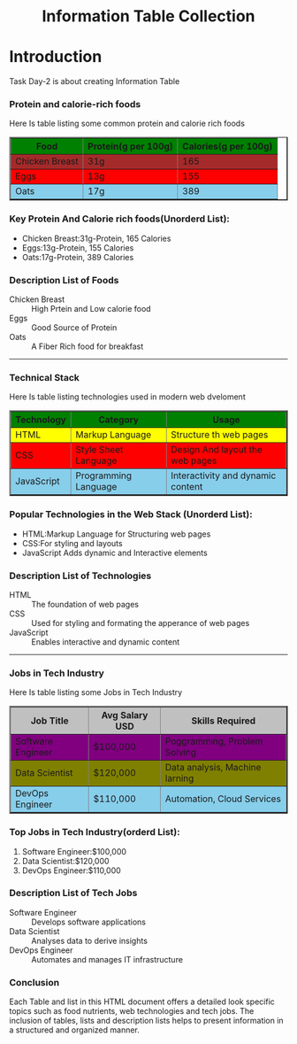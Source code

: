 <html>
<center>
<head> <h1> Information Table Collection </h2> </head>
</center>
<body> 
<h1>Introduction</h1>
<p>Task Day-2 is about creating Information Table</p>

<h3>Protein and calorie-rich foods</h3>
<p>Here Is table listing some common protein and calorie rich foods</p>

<table border=2>
<thead>
<tr bgcolor=green>
<th>Food</th>
<th>Protein(g per 100g)</th>
<th>Calories(g per 100g)</th>

</tr>
<tbody>

<tr bgcolor=brown>
<td>Chicken Breast</td>
<td>31g</td>
<td>165</td>

</tr>

<tr bgcolor=red>
<td>Eggs</td>
<td>13g</td>
<td>155</td>

</tr>

<tr bgcolor=skyblue>
<td>Oats</td>
<td>17g</td>
<td>389</td>
</tr>

</tbody>

</thead>

</table>


<h3>Key Protein And Calorie rich foods(Unorderd List):</h3>

<ul>
<li>Chicken Breast:31g-Protein, 165 Calories</li>
<li>Eggs:13g-Protein, 155 Calories</li>
<li>Oats:17g-Protein, 389 Calories</li>

</ul>

<h3>Description List of Foods</h3>

<dl>
<dt>Chicken Breast</dt>
<dd>High Prtein and Low calorie food</dd>
<dt>Eggs</dt>
<dd>Good Source of Protein</dd>
<dt>Oats</dt>
<dd> A Fiber Rich food for breakfast</dd>
</dl>
<hr>
<h3>Technical Stack</h3>
<p>Here Is table listing technologies used in modern web dveloment</p>

<table border=2>
<thead>
<tr bgcolor=green>
<th>Technology</th>
<th>Category</th>
<th>Usage</th>

</tr>
<tbody>

<tr bgcolor=yellow>
<td>HTML</td>
<td>Markup Language</td>
<td>Structure th web pages</td>

</tr>

<tr bgcolor=red>
<td>CSS</td>
<td>Style Sheet Language</td>
<td>Design And layout the web pages</td>

</tr>

<tr bgcolor=skyblue>
<td>JavaScript</td>
<td>Programming Language</td>
<td>Interactivity and dynamic content</td>
</tr>

</tbody>

</thead>

</table>

<h3>Popular Technologies in the Web Stack (Unorderd List):</h3>

<ul>
<li>HTML:Markup Language for Structuring web pages</li>
<li>CSS:For styling and layouts</li>
<li>JavaScript Adds dynamic and Interactive elements</li>
</ul>

<h3>Description List of Technologies</h3>
<dl>
<dt>HTML</dt>
<dd>The foundation of web pages</dd>
<dt>CSS</dt>
<dd>Used for styling and formating the apperance of web pages</dd>
<dt>JavaScript</dt>
<dd>Enables interactive and dynamic content</dd>
</dl>
<hr>
<h3>Jobs in Tech Industry</h3>
<p>Here Is table listing some Jobs in Tech Industry</p>

<table border=2>
<thead>
<tr bgcolor=silver>
<th>Job Title</th>
<th>Avg Salary USD</th>
<th>Skills Required</th>

</tr>
<tbody>

<tr bgcolor=purple>
<td>Software Engineer</td>
<td>$100,000</td>
<td>Poggramming, Problem Solving</td>

</tr>

<tr bgcolor=olive>
<td>Data Scientist</td>
<td>$120,000</td>
<td>Data analysis, Machine larning</td>

</tr>

<tr bgcolor=skyblue>
<td>DevOps Engineer</td>
<td>$110,000</td>
<td>Automation, Cloud Services</td>
</tr>

</tbody>

</thead>

</table>

<h3>Top Jobs in Tech Industry(orderd List):</h3>

<ol>
<li>Software Engineer:$100,000</li>
<li>Data Scientist:$120,000</li>
<li>DevOps Engineer:$110,000</li>
</ol>

<h3>Description List of Tech Jobs</h3>
<dl>
<dt>Software Engineer</dt>
<dd>Develops software applications</dd>
<dt>Data Scientist</dt>
<dd>Analyses data to derive insights</dd>
<dt>DevOps Engineer</dt>
<dd>Automates and manages IT infrastructure</dd>


<h3>Conclusion</h3>
<p>Each Table and list in this HTML document offers a detailed look specific topics such as food nutrients, web technologies and tech jobs. The inclusion of tables, lists and description lists helps to present information in a structured and organized manner.</p>

</body>
</html>
